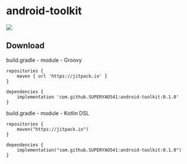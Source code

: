 # android-toolkit
[![](https://jitpack.io/v/SUPERYAO541/android-toolkit.svg)](https://jitpack.io/#SUPERYAO541/android-toolkit)

Download
--------
build.gradle - module - Groovy
```
repositories {
    maven { url 'https://jitpack.io' }
}

dependencies {
    implementation 'com.github.SUPERYAO541:android-toolkit:0.1.0'
}
```
build.gradle - module - Kotlin DSL
```
repositories {
    maven("https://jitpack.io")
}

dependencies {
    implementation("com.github.SUPERYAO541:android-toolkit:0.1.0")
}
```
